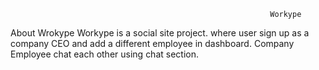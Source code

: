                                                               Workype

About Wrokype
Workype is a social site project. where user sign up as a company CEO and add a different employee in dashboard. Company Employee chat each other using chat section.
